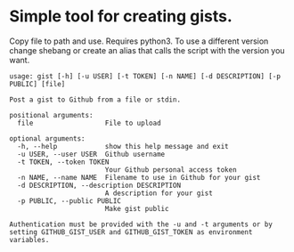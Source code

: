 # Simple tool for creating gists.

Copy file to path and use. Requires python3. To use a different version change shebang or create an alias that calls the script with the version you want.

```
usage: gist [-h] [-u USER] [-t TOKEN] [-n NAME] [-d DESCRIPTION] [-p PUBLIC] [file]

Post a gist to Github from a file or stdin.

positional arguments:
  file                  File to upload

optional arguments:
  -h, --help            show this help message and exit
  -u USER, --user USER  Github username
  -t TOKEN, --token TOKEN
                        Your Github personal access token
  -n NAME, --name NAME  Filename to use in Github for your gist
  -d DESCRIPTION, --description DESCRIPTION
                        A description for your gist
  -p PUBLIC, --public PUBLIC
                        Make gist public

Authentication must be provided with the -u and -t arguments or by setting GITHUB_GIST_USER and GITHUB_GIST_TOKEN as environment variables.
```
